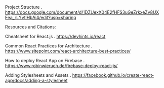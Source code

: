 
Project Structure . 
https://docs.google.com/document/d/1DZUexX04E2fHFS3uGeZrkxeZv8UXFea_rLYvtlHbAi4/edit?usp=sharing

Resources and Citations:  

Cheatsheet for React.js . 
https://devhints.io/react

Common React Practices for Architecture . 
https://www.sitepoint.com/react-architecture-best-practices/

How to deploy React App on Firebase . 
https://www.robinwieruch.de/firebase-deploy-react-js/

Adding Stylesheets and Assets . 
https://facebook.github.io/create-react-app/docs/adding-a-stylesheet
